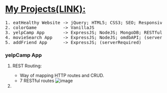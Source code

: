 # [My Projects(LINK):](https://mohibullahkamal.github.io/myProjects/) 
<pre>
1. eatHealthy Website -> jQuery; HTML5; CSS3; SEO; Responsive
2. colorGame          -> VanillaJS
3. yelpCamp App       -> ExpressJS; NodeJS; MongoDB; RESTful; Bootstrap; (serverRequired)
4. movieSearch App    -> ExpressJS; NodeJS; omdbAPI; (serverRequired)
5. addFriend App      -> ExpressJS; (serverRequired)
</pre>

### yelpCamp App
1. REST Routing:
    - Way of mapping HTTP routes and CRUD.
    - 7 RESTful routes
    ![image](https://user-images.githubusercontent.com/9574723/46882249-44b0ab80-ce4e-11e8-9a91-562b4308b78f.png)

2. 
